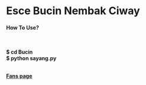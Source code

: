 <html>
  <head>
    <h1> Esce <b>Bucin</b> Nembak Ciway </h1>
  </head>
  <body>
    <head>
      <h4> How To Use? </h4>
      <p></p></br>
    </head>
    <body>
      <p>
        <b>$ cd Bucin</br>
        $ python sayang.py</b>
      </p>
    </body>
    </br>
    <a href="https://www.facebook.com/FireMe17"=_blank> <b>Fans page</b> </a>
  </body>
</html>
